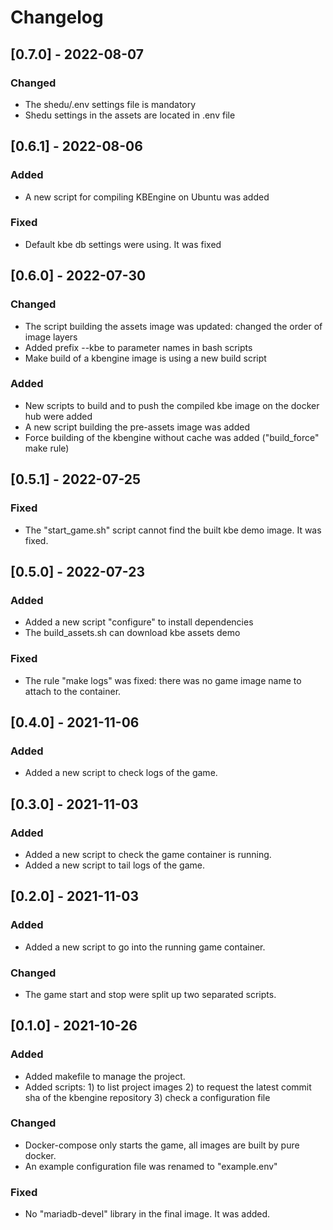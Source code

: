 
# Changelog

## [0.7.0] - 2022-08-07
### Changed
- The shedu/.env settings file is mandatory
- Shedu settings in the assets are located in .env file

## [0.6.1] - 2022-08-06
### Added
- A new script for compiling KBEngine on Ubuntu was added

### Fixed
- Default kbe db settings were using. It was fixed

## [0.6.0] - 2022-07-30
### Changed
- The script building the assets image was updated: changed the order of image layers
- Added prefix --kbe to parameter names in bash scripts
- Make build of a kbengine image is using a new build script

### Added
- New scripts to build and to push the compiled kbe image on the docker hub were added
- A new script building the pre-assets image was added
- Force building of the kbengine without cache was added ("build_force" make rule)

## [0.5.1] - 2022-07-25
### Fixed
- The "start_game.sh" script cannot find the built kbe demo image. It was fixed.

## [0.5.0] - 2022-07-23
### Added
- Added a new script "configure" to install dependencies
- The build_assets.sh can download kbe assets demo


### Fixed
- The rule "make logs" was fixed: there was no game image name to attach to the container.


## [0.4.0] - 2021-11-06
### Added
- Added a new script to check logs of the game.


## [0.3.0] - 2021-11-03
### Added
- Added a new script to check the game container is running.
- Added a new script to tail logs of the game.


## [0.2.0] - 2021-11-03
### Added
- Added a new script to go into the running game container.

### Changed
- The game start and stop were split up two separated scripts.


## [0.1.0] - 2021-10-26
### Added
- Added makefile to manage the project.
- Added scripts: 1) to list project images 2) to request the latest commit sha of the kbengine repository 3) check a configuration file

### Changed
- Docker-compose only starts the game, all images are built by pure docker.
- An example configuration file was renamed to "example.env"

### Fixed
- No "mariadb-devel" library in the final image. It was added.
